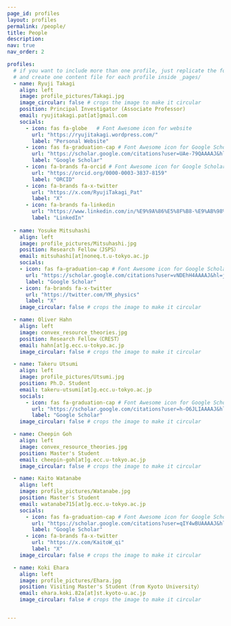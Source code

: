 ```yaml
---
page_id: profiles
layout: profiles
permalink: /people/
title: People
description: 
nav: true
nav_order: 2

profiles:
  # if you want to include more than one profile, just replicate the following block
  # and create one content file for each profile inside _pages/
  - name: Ryuji Takagi
    align: left
    image: profile_pictures/Takagi.jpg
    image_circular: false # crops the image to make it circular
    position: Principal Investigator (Associate Professor)
    email: ryujitakagi.pat[at]gmail.com
    socials:
      - icon: fas fa-globe   # Font Awesome icon for website
        url: "https://ryujitakagi.wordpress.com/"
        label: "Personal Website"
      - icon: fas fa-graduation-cap # Font Awesome icon for Google Scholar
        url: "https://scholar.google.com/citations?user=UAe-79QAAAAJ&hl=en"
        label: "Google Scholar"
      - icon: fa-brands fa-orcid # Font Awesome icon for Google Scholar
        url: "https://orcid.org/0000-0003-3837-8159"
        label: "ORCID"  
      - icon: fa-brands fa-x-twitter 
        url: "https://x.com/RyujiTakagi_Pat"
        label: "X"
      - icon: fa-brands fa-linkedin 
        url: "https://www.linkedin.com/in/%E9%9A%86%E5%8F%B8-%E9%AB%98%E6%9C%A8-5532a3aa/"
        label: "LinkedIn"
  
  - name: Yosuke Mitsuhashi
    align: left
    image: profile_pictures/Mitsuhashi.jpg
    position: Research Fellow（JSPS）
    email: mitsuhashi[at]noneq.t.u-tokyo.ac.jp
    socials:
    - icon: fas fa-graduation-cap # Font Awesome icon for Google Scholar
      url: "https://scholar.google.com/citations?user=vNDEhH4AAAAJ&hl=ja&oi=ao"
      label: "Google Scholar" 
    - icon: fa-brands fa-x-twitter 
      url: "https://twitter.com/YM_physics"
      label: "X"
    image_circular: false # crops the image to make it circular

  - name: Oliver Hahn
    align: left
    image: convex_resource_theories.jpg
    position: Research Fellow（CREST）
    email: hahn[at]g.ecc.u-tokyo.ac.jp
    image_circular: false # crops the image to make it circular

  - name: Takeru Utsumi
    align: left
    image: profile_pictures/Utsumi.jpg
    position: Ph.D. Student
    email: takeru-utsumi[at]g.ecc.u-tokyo.ac.jp
    socials:
      - icon: fas fa-graduation-cap # Font Awesome icon for Google Scholar
        url: "https://scholar.google.com/citations?user=h-O6JLIAAAAJ&hl=ja&oi=ao"
        label: "Google Scholar" 
    image_circular: false # crops the image to make it circular

  - name: Cheepin Goh
    align: left
    image: convex_resource_theories.jpg
    position: Master's Student
    email: cheepin-goh[at]g.ecc.u-tokyo.ac.jp
    image_circular: false # crops the image to make it circular

  - name: Kaito Watanabe
    align: left
    image: profile_pictures/Watanabe.jpg
    position: Master's Student
    email: watanabe715[at]g.ecc.u-tokyo.ac.jp
    socials:
      - icon: fas fa-graduation-cap # Font Awesome icon for Google Scholar
        url: "https://scholar.google.com/citations?user=qIY4wBUAAAAJ&hl=ja&authuser=1&oi=ao"
        label: "Google Scholar"
      - icon: fa-brands fa-x-twitter 
        url: "https://x.com/KaitoW_qi"
        label: "X"
    image_circular: false # crops the image to make it circular

  - name: Koki Ehara
    align: left
    image: profile_pictures/Ehara.jpg
    position: Visiting Master's Student（from Kyoto University）
    email: ehara.koki.82a[at]st.kyoto-u.ac.jp
    image_circular: false # crops the image to make it circular


---
```


